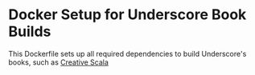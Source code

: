 # Docker Setup for Underscore Book Builds

This Dockerfile sets up all required dependencies to build Underscore's books, such as [Creative Scala](https://github.com/underscoreio/creative-scala/)
